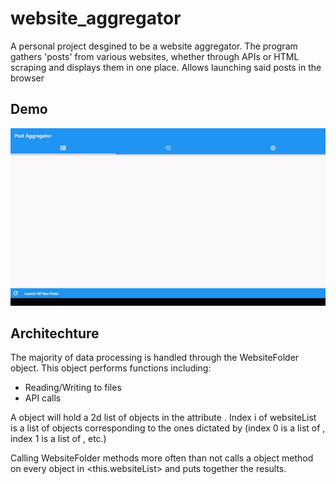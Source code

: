 # website_aggregator

A personal project desgined to be a website aggregator. The program gathers 'posts' from various websites, whether through APIs or HTML scraping and displays them in one place. Allows launching said posts in the browser


## Demo
![Alt Text](Resources/website-aggregator-demo.gif)
## Architechture

The majority of data processing is handled through the WebsiteFolder object. This object performs functions including:
 - Reading/Writing to files
 - API calls

A <WebsiteFolder> object will hold a 2d list of <Website> objects in the attribute <websiteList>. Index i of websiteList is a list of <Website> objects corresponding to the ones dictated by <websiteTypes> (index 0 is a list of <RedditWebsite>, index 1 is a list of <GamerPowerWebsite>, etc.)

Calling WebsiteFolder methods more often than not calls a <Website> object method on every <Website> object in <this.websiteList> and puts together the results.
